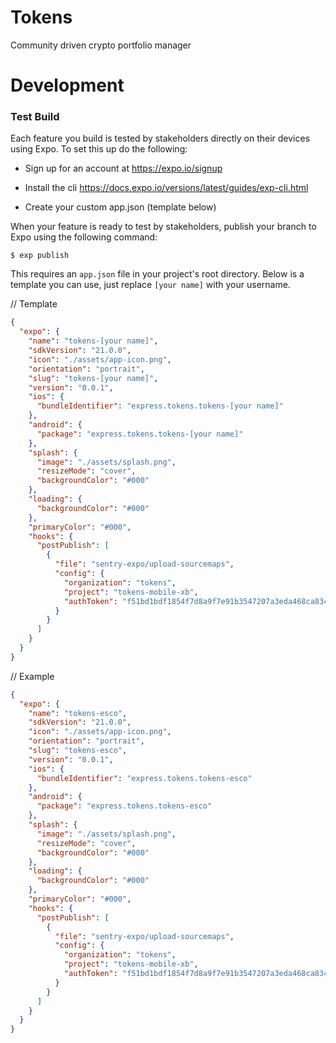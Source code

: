 # Tokens

Community driven crypto portfolio manager

# Development

### Test Build

Each feature you build is tested by stakeholders directly on their devices using Expo. To set this up do the following:

- Sign up for an account at https://expo.io/signup

- Install the cli https://docs.expo.io/versions/latest/guides/exp-cli.html

- Create your custom app.json (template below)

When your feature is ready to test by stakeholders, publish your branch to Expo using the following command:

```
$ exp publish
```

This requires an `app.json` file in your project's root directory. Below is a template you can use, just replace `[your name]` with your username.

// Template
```json
{
  "expo": {
    "name": "tokens-[your name]",
    "sdkVersion": "21.0.0",
    "icon": "./assets/app-icon.png",
    "orientation": "portrait",
    "slug": "tokens-[your name]",
    "version": "0.0.1",
    "ios": {
      "bundleIdentifier": "express.tokens.tokens-[your name]"
    },
    "android": {
      "package": "express.tokens.tokens-[your name]"
    },
    "splash": {
      "image": "./assets/splash.png",
      "resizeMode": "cover",
      "backgroundColor": "#000"
    },
    "loading": {
      "backgroundColor": "#000"
    },
    "primaryColor": "#000",
    "hooks": {
      "postPublish": [
        {
          "file": "sentry-expo/upload-sourcemaps",
          "config": {
            "organization": "tokens",
            "project": "tokens-mobile-xb",
            "authToken": "f51bd1bdf1854f7d8a9f7e91b3547207a3eda468ca83464fa5055e466bed2a3a"
          }
        }
      ]
    }
  }
}
```


// Example 
```json
{
  "expo": {
    "name": "tokens-esco",
    "sdkVersion": "21.0.0",
    "icon": "./assets/app-icon.png",
    "orientation": "portrait",
    "slug": "tokens-esco",
    "version": "0.0.1",
    "ios": {
      "bundleIdentifier": "express.tokens.tokens-esco"
    },
    "android": {
      "package": "express.tokens.tokens-esco"
    },
    "splash": {
      "image": "./assets/splash.png",
      "resizeMode": "cover",
      "backgroundColor": "#000"
    },
    "loading": {
      "backgroundColor": "#000"
    },
    "primaryColor": "#000",
    "hooks": {
      "postPublish": [
        {
          "file": "sentry-expo/upload-sourcemaps",
          "config": {
            "organization": "tokens",
            "project": "tokens-mobile-xb",
            "authToken": "f51bd1bdf1854f7d8a9f7e91b3547207a3eda468ca83464fa5055e466bed2a3a"
          }
        }
      ]
    }
  }
}
```
